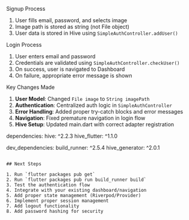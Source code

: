 Signup Process
1. User fills email, password, and selects image
2. Image path is stored as string (not File object)
3. User data is stored in Hive using `SimpleAuthController.addUser()`

Login Process
1. User enters email and password
2. Credentials are validated using `SimpleAuthController.checkUser()`
3. On success, user is navigated to Dashboard
4. On failure, appropriate error message is shown

Key Changes Made

1. **User Model**: Changed `File image` to `String imagePath`
2. **Authentication**: Centralized auth logic in `SimpleAuthController`
3. **Error Handling**: Added proper try-catch blocks and error messages
4. **Navigation**: Fixed premature navigation in login flow
5. **Hive Setup**: Updated main.dart with correct adapter registration


dependencies:
  hive: ^2.2.3
  hive_flutter: ^1.1.0

dev_dependencies:
  build_runner: ^2.5.4
  hive_generator: ^2.0.1
```

## Next Steps

1. Run `flutter packages pub get`
2. Run `flutter packages pub run build_runner build`
3. Test the authentication flow
4. Integrate with your existing dashboard/navigation
5. Add proper state management (Riverpod/Provider)
6. Implement proper session management
7. Add logout functionality
8. Add password hashing for security


